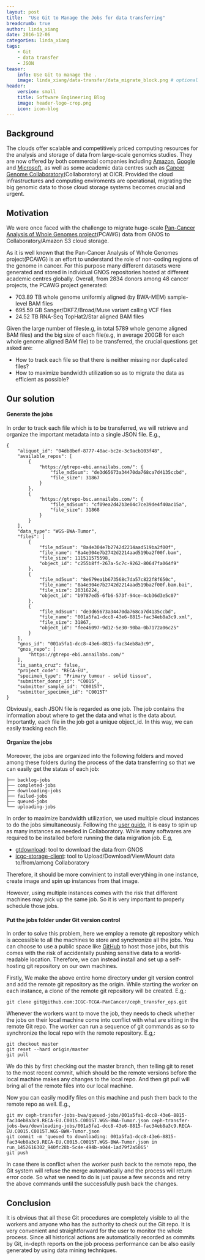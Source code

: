 ```yaml
---
layout: post
title:  "Use Git to Manage the Jobs for data transferring"
breadcrumb: true
author: linda_xiang
date: 2016-12-06
categories: linda_xiang
tags:
    - Git
    - data transfer
    - JSON
teaser:
    info: Use Git to manage the .
    image: linda_xiang/data-transfer/data_migrate_block.png # optional
header: 
    version: small
    title: Software Engineering Blog
    image: header-logo-crop.png
    icon: icon-blog
---
```


## Background

The clouds offer scalable and competitively priced computing resources for the analysis and storage of data from large-scale genomics studies. They are now offered by both commercial companies including [Amazon](https://aws.amazon.com/), [Google](https://cloud.google.com/) and [Microsoft](https://azure.microsoft.com/), as well as some academic data centres such as [Cancer Genome Collaboratory](https://www.cancercollaboratory.org/)(Collaboratory) at OICR. Provided the cloud infrastructures and computing enviroments are operational, migrating the big genomic data to those cloud storage systems becomes crucial and urgent.

## Motivation

We were once faced with the challenge to migrate huge-scale [Pan-Cancer Analysis of Whole Genomes project](http://pancancer.info/)(PCAWG) data from GNOS to Collaboratory/Amazon S3 cloud storage.

As it is well known that the Pan-Cancer Analysis of Whole Genomes project(PCAWG) is an effort to understand the role of non-coding regions of the genome in cancer. For this purpose many different datasets were generated and stored in individual GNOS repositories hosted at different academic centres globally. Overall, from 2834 donors among 48 cancer projects, the PCAWG project generated:

* 703.89 TB whole genome uniformly aligned (by BWA-MEM) sample-level BAM files
* 695.59 GB Sanger/DKFZ/Broad/Muse variant calling VCF files
* 24.52 TB RNA-Seq TopHat2/Star aligned BAM files

Given the large number of files(e.g, in total 5789 whole genome aligned BAM files) and the big size of each file(e.g, in average 200GB for each whole genome aligned BAM file) to be transferred, the crucial questions get asked are: 

* How to track each file so that there is neither missing nor duplicated files? 
* How to maximize bandwidth utilization so as to migrate the data as efficient as possible?


## Our solution

#### Generate the jobs

In order to track each file which is to be transferred, we will retrieve and organize the important metadata into a single JSON file. E.g.,

~~~~
{
    "aliquot_id": "04db8bef-8777-48ac-bc2e-3c9acb103f48", 
    "available_repos": [
        {
            "https://gtrepo-ebi.annailabs.com/": {
                "file_md5sum": "de3d65673a34470da768ca7d4135ccbd", 
                "file_size": 31867
            }
        }, 
        {
            "https://gtrepo-bsc.annailabs.com/": {
                "file_md5sum": "cf09ea2d42b3e04c7ce39de4f40ac15a", 
                "file_size": 31868
            }
        }
    ], 
    "data_type": "WGS-BWA-Tumor", 
    "files": [
        {
            "file_md5sum": "8a4e304e7b2742d2214aad519ba2f00f", 
            "file_name": "8a4e304e7b2742d2214aad519ba2f00f.bam", 
            "file_size": 111511575598, 
            "object_id": "c255b8ff-267a-5c7c-9262-80647fa064f9"
        }, 
        {
            "file_md5sum": "8e679ea1b673568c7da57c822f8f650c", 
            "file_name": "8a4e304e7b2742d2214aad519ba2f00f.bam.bai", 
            "file_size": 20316224, 
            "object_id": "b9787ed5-6fb6-573f-94ce-4cb36d3e5c07"
        }, 
        {
            "file_md5sum": "de3d65673a34470da768ca7d4135ccbd", 
            "file_name": "001a5fa1-dcc8-43e6-8815-fac34eb8a3c9.xml", 
            "file_size": 31867, 
            "object_id": "fee46097-9d12-5e30-90ba-0b7172a06c25"
        }
    ], 
    "gnos_id": "001a5fa1-dcc8-43e6-8815-fac34eb8a3c9", 
    "gnos_repo": [
        "https://gtrepo-ebi.annailabs.com/"
    ], 
    "is_santa_cruz": false, 
    "project_code": "RECA-EU", 
    "specimen_type": "Primary tumour - solid tissue", 
    "submitter_donor_id": "C0015", 
    "submitter_sample_id": "C0015T", 
    "submitter_specimen_id": "C0015T"
}
~~~~

Obviously, each JSON file is regarded as one job. The job contains the information about where to get the data and what is the data about. Importantly, each file in the job got a unique object_id. In this way, we can easily tracking each file. 

#### Organize the jobs 

Moreover, the jobs are organized into the following folders and moved among these folders during the process of the data transferring so that we can easily get the status of each job:

~~~~
├── backlog-jobs
├── completed-jobs
├── downloading-jobs
├── failed-jobs
├── queued-jobs
└── uploading-jobs
~~~~ 

In order to maximize bandwidth utilization, we used multiple cloud instances to do the jobs simultaneously. Following the [user guide](http://docs.openstack.org/user-guide/dashboard-launch-instances.html), it is easy to spin up as many instances as needed in Collaboratory. While many softwares are required to be installed before running the data migration job. E.g, 

* [gtdownload](https://hpc.nih.gov/apps/GeneTorrent.html): tool to download the data from GNOS
* [icgc-storage-client](http://docs.icgc.org/cloud/guide/#storage-client-usage): tool to Upload/Download/View/Mount data to/from/among Collaboratory

Therefore, it should be more convinient to install everything in one instance, create image and spin up instances from that image. 

However, using multiple instances comes with the risk that different machines may pick up the same job. So it is very important to properly schedule those jobs. 

#### Put the jobs folder under Git version control

In order to solve this problem, here we employ a remote git repository which is accessible to all the machines to store and synchronize all the jobs. You can choose to use a public space like [GitHub](https://github.com/) to host those jobs, but this comes with the risk of accidentally pushing sensitive data to a world-readable location. Therefore, we can instead install and set up a self-hosting git repository on our own machines.

Firstly, We make the above entire home directory under git version control and add the remote git repository as the origin. While starting the worker on each instance, a clone of the remote git repository will be created. E.g,:

~~~~
git clone git@github.com:ICGC-TCGA-PanCancer/ceph_transfer_ops.git
~~~~

Whenever the workers want to move the job, they needs to check whether the jobs on their local machine come into conflict with what are sitting in the remote Git repo. The worker can run a sequence of git commands as so to synchronize the local repo with the remote repository. E.g,:

~~~~
git checkout master
git reset --hard origin/master
git pull
~~~~

We do this by first checking out the master branch, then telling git to reset to the most recent commit, which should be the remote versions before the local machine makes any changes to the local repo. And then git pull will bring all of the remote files into our local machine.  

Now you can easily modify files on this machine and push them back to the remote repo as well. E.g.,

~~~
git mv ceph-transfer-jobs-bwa/queued-jobs/001a5fa1-dcc8-43e6-8815-fac34eb8a3c9.RECA-EU.C0015.C0015T.WGS-BWA-Tumor.json ceph-transfer-jobs-bwa/downloading-jobs/001a5fa1-dcc8-43e6-8815-fac34eb8a3c9.RECA-EU.C0015.C0015T.WGS-BWA-Tumor.json
git commit -m 'queued to downloading: 001a5fa1-dcc8-43e6-8815-fac34eb8a3c9.RECA-EU.C0015.C0015T.WGS-BWA-Tumor.json in run_1452616302_940fc28b-5c4e-494b-a044-1ad79f2a5065' 
git push
~~~~

In case there is conflict when the worker push back to the remote repo, the Git system will refuse the merge automatically and the process will return error code. So what we need to do is just pause a few seconds and retry the above commands until the successfully push back the changes. 


## Conclusion

It is obvious that all these Git procedures are completely visible to all the workers and anyone who has the authority to check out the Git repo. It is very convenient and straightforward for the user to monitor the whole process. Since all historical actions are automatically recorded as commits by Git, in-depth reports on the job process performance can be also easily generated by using data mining techniques. 


